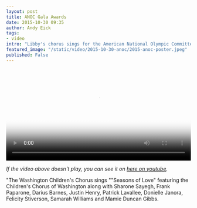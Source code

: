```yaml
---
layout: post
title: ANOC Gala Awards
date: 2015-10-30 09:35
author: Andy Eick
tags:
- video
intro: "Libby's chorus sings for the American National Olympic Committee Gala"
featured_image: "/static/video/2015-10-30-anoc/2015-anoc-poster.jpeg"
published: False
---
```

<video
  width='100%'
  src='/video/2015/2015-10-30-anoc.m3u8'
  controls
  poster='{{ site.mediaUrlRoot }}/static/video/2015-10-30-anoc/2015-anoc-poster.jpeg'>
</video>


*If the video above doesn't play, you can see it on [here on youtube](https://youtu.be/59MAZT-Kbac).*

"The Washington Children's Chorus sings ""Seasons of Love" featuring the Children's Chorus of Washington along with Sharone Sayegh, Frank Paparone, Darius Barnes, Justin Henry, Patrick Lavallee, Donielle Janora, Felicity Stiverson, Samarah Williams and Mamie Duncan Gibbs.
